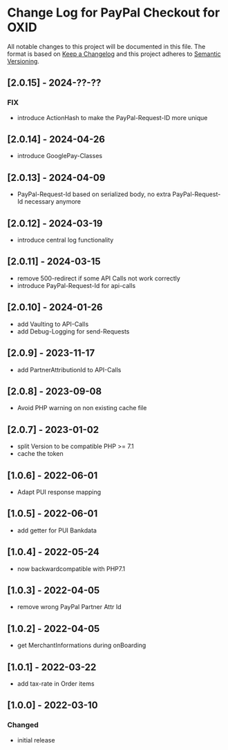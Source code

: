 # Change Log for PayPal Checkout for OXID

All notable changes to this project will be documented in this file.
The format is based on [Keep a Changelog](http://keepachangelog.com/)
and this project adheres to [Semantic Versioning](http://semver.org/).

## [2.0.15] - 2024-??-??

### FIX

- introduce ActionHash to make the PayPal-Request-ID more unique

## [2.0.14] - 2024-04-26

- introduce GooglePay-Classes

## [2.0.13] - 2024-04-09

- PayPal-Request-Id based on serialized body, no extra PayPal-Request-Id necessary anymore

## [2.0.12] - 2024-03-19

- introduce central log functionality

## [2.0.11] - 2024-03-15

- remove 500-redirect if some API Calls not work correctly
- introduce PayPal-Request-Id for api-calls

## [2.0.10] - 2024-01-26

- add Vaulting to API-Calls
- add Debug-Logging for send-Requests

## [2.0.9] - 2023-11-17

- add PartnerAttributionId to API-Calls

## [2.0.8] - 2023-09-08

- Avoid PHP warning on non existing cache file

## [2.0.7] - 2023-01-02

- split Version to be compatible PHP >= 7.1
- cache the token

## [1.0.6] - 2022-06-01

- Adapt PUI response mapping

## [1.0.5] - 2022-06-01

- add getter for PUI Bankdata

## [1.0.4] - 2022-05-24

- now backwardcompatible with PHP7.1

## [1.0.3] - 2022-04-05

- remove wrong PayPal Partner Attr Id

## [1.0.2] - 2022-04-05

- get MerchantInformations during onBoarding

## [1.0.1] - 2022-03-22

- add tax-rate in Order items

## [1.0.0] - 2022-03-10

### Changed
- initial release

